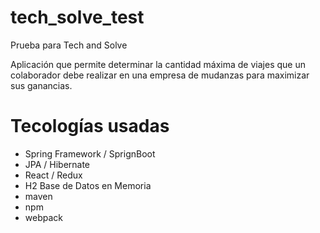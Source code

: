 # tech_solve_test
Prueba para Tech and Solve

Aplicación que permite determinar la cantidad máxima de viajes que un colaborador debe realizar en una empresa de mudanzas para maximizar sus ganancias.

# Tecologías usadas
  * Spring Framework / SprignBoot
  * JPA / Hibernate
  * React / Redux
  * H2 Base de Datos en Memoria
  * maven
  * npm
  * webpack
